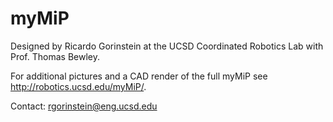 # myMiP

Designed by Ricardo Gorinstein at the UCSD Coordinated Robotics Lab with Prof. Thomas Bewley.

For additional pictures and a CAD render of the full myMiP see http://robotics.ucsd.edu/myMiP/.

Contact: rgorinstein@eng.ucsd.edu
